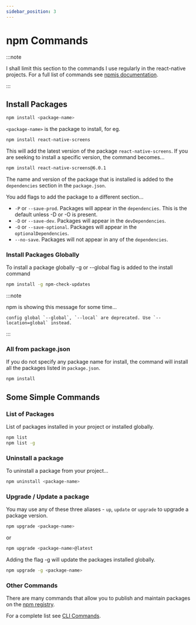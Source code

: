 ```yaml
---
sidebar_position: 3
---
```


# npm Commands

:::note

I shall limit this section to the commands I use regularly in the react-native projects. For a full list of commands see [npmjs documentation](https://docs.npmjs.com/cli/v8/commands/npm-install).

:::

## Install Packages

```bash
npm install <package-name>   
```

```<package-name>``` is the package to install, for eg.

```bash
npm install react-native-screens
```

This will add the latest version of the package ```react-native-screens```. If you are seeking to install a specific version, the command becomes...

```bash
npm install react-native-screens@6.0.1
```

The name and version of the package that is installed is added to the ```dependencies``` section in the ```package.json```.

You add flags to add the package to a different section...

* ```-P``` or ```--save-prod```. Packages will appear in the ```dependencies```. This is the default unless -D or -O is present.
* ```-D``` or ```--save-dev```. Packages will appear in the ```devDependencies```.
* ```-O``` or ```--save-optional```. Packages will appear in the ```optionalDependencies```.
* ```--no-save```. Packages will not appear in any of the ```dependencies```.

### Install Packages Globally

To install a package globally -g or --global flag is added to the install command

```bash
npm install -g npm-check-updates
```

:::note

npm is showing this message for some time...

```text
config global `--global`, `--local` are deprecated. Use `--location=global` instead.
```

:::

### All from package.json

If you do not specify any package name for install, the command will install all the packages listed in ```package.json```.

```bash
npm install
```

## Some Simple Commands

### List of Packages

List of packages installed in your project or installed globally.
```bash
npm list
npm list -g
```

### Uninstall a package

To uninstall a package from your project...
```bash
npm uninstall <package-name>
```

### Upgrade / Update a package

You may use any of these three aliases - ```up```, ```update``` or ```upgrade``` to upgrade a package version.
```bash
npm upgrade <package-name>
```
or 
```bash
npm upgrade <package-name>@latest
```

Adding the flag -g will update the packages installed globally.

```bash
npm upgrade -g <package-name>
```

### Other Commands

There are many commands that allow you to publish and maintain packages on the [npm registry](the-npm#software-registry). 

For a complete list see [CLI Commands](https://docs.npmjs.com/cli/v8/commands). 